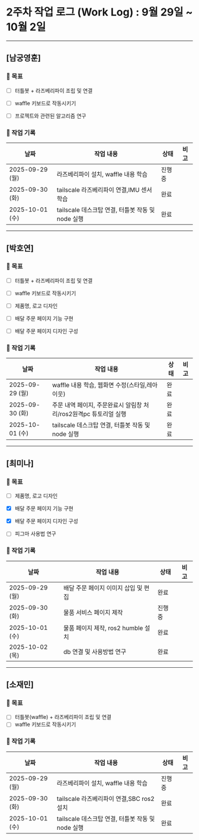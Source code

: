 # 2주차 작업 로그 (Work Log) : 9월 29일 ~ 10월 2일


---

## [남궁영훈]

### 🎯 목표

- [ ] 터틀봇 + 라즈베리파이 조립 및 연결
- [ ] waffle 키보드로 작동시키기
- [ ] 프로젝트와 관련된 알고리즘 연구


### 📅 작업 기록
| 날짜       | 작업 내용                      | 상태   | 비고 |
|------------|-------------------------------|--------|------|
| 2025-09-29 (월) |라즈베리파이 설치, waffle 내용 학습        |진행중   |  |
| 2025-09-30 (화) |tailscale 라즈베리파이 연결,IMU 센서 학습 |완료   |  |
| 2025-10-01 (수) |tailscale 데스크탑 연결, 터틀봇 작동 및 node 실행 |완료   |  |


---

## [박호연]

### 🎯 목표
- [ ] 터틀봇 + 라즈베리파이 조립 및 연결
- [ ] waffle 키보드로 작동시키기
- [ ] 제품명, 로고 디자인
- [ ] 배달 주문 페이지 기능 구현
- [ ] 배달 주문 페이지 디자인 구성


### 📅 작업 기록
| 날짜       | 작업 내용                         | 상태       | 비고 |
|------------|----------------------------------|-----------|------|
| 2025-09-29 (월) |waffle 내용 학습, 웹화면 수정(스타일,레아이웃)       | 완료   |  |
| 2025-09-30 (화) |주문 내역 페이지, 주문완료시 알림창 처리/ros2원격pc 튜토리얼 실행 | 완료   |  |
| 2025-10-01 (수) |tailscale 데스크탑 연결, 터틀봇 작동 및 node 실행 |완료   |  |


---

## [최미나]

### 🎯 목표
- [ ] 제품명, 로고 디자인
- [x] 배달 주문 페이지 기능 구현
- [x] 배달 주문 페이지 디자인 구성
- [ ] 피그마 사용법 연구


### 📅 작업 기록
| 날짜       | 작업 내용                         | 상태       | 비고 |
|------------|----------------------------------|-----------|------|
| 2025-09-29 (월) | 배달 주문 페이지 이미지 삽입 및 편집 | 완료   |  |
| 2025-09-30 (화) | 물품 서비스 페이지 제작 | 진행중   |  |
| 2025-10-01 (수) | 물품 페이지 제작, ros2 humble 설치 |완료   |  |
| 2025-10-02 (목) | db 연결 및 사용방법 연구  |완료   |  |


---

## [소재민]

### 🎯 목표
- [ ] 터틀봇(waffle) + 라즈베리파이 조립 및 연결
- [ ] waffle 키보드로 작동시키기

### 📅 작업 기록
| 날짜       | 작업 내용                         | 상태       | 비고 |
|------------|----------------------------------|-----------|------|
| 2025-09-29 (월) |라즈베리파이 설치, waffle 내용 학습        |진행중   |  |
| 2025-09-30 (화) |tailscale 라즈베리파이 연결,SBC ros2 설치 |완료   |  |
| 2025-10-01 (수) |tailscale 데스크탑 연결, 터틀봇 작동 및 node 실행 |완료   |  |
